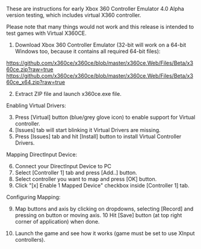 These are instructions for early Xbox 360 Controller Emulator 4.0 Alpha version testing, which includes virtual X360 controller.

Please note that many things would not work and this release is intended to test games with Virtual X360CE.

1. Download Xbox 360 Controller Emulator (32-bit will work on a 64-bit Windows too, because it contains all required 64-bit files):

https://github.com/x360ce/x360ce/blob/master/x360ce.Web/Files/Beta/x360ce.zip?raw=true
https://github.com/x360ce/x360ce/blob/master/x360ce.Web/Files/Beta/x360ce_x64.zip?raw=true

2. Extract ZIP file and launch x360ce.exe file.

Enabling Virtual Drivers:

3. Press [Virtual] button (blue/grey glove icon) to enable support for Virtual controller.
4. [Issues] tab will start blinking it Virtual Drivers are missing.
5. Press [Issues] tab and hit [Install] button to install Virtual Controller Drivers.

Mapping DirectInput Device:

6. Connect your DirectInput Device to PC
7. Select [Controller 1] tab and press [Add..] button.
8. Select controller you want to map and press [OK] button.
9. Click "[x] Enable 1 Mapped Device" checkbox inside [Controller 1] tab.

Configuring Mapping:

9. Map buttons and axis by clicking on dropdowns, selecting [Record] and pressing on button or moving axis.
10 Hit [Save] button (at top right corner of application) when done.

11. Launch the game and see how it works (game must be set to use XInput controllers).
